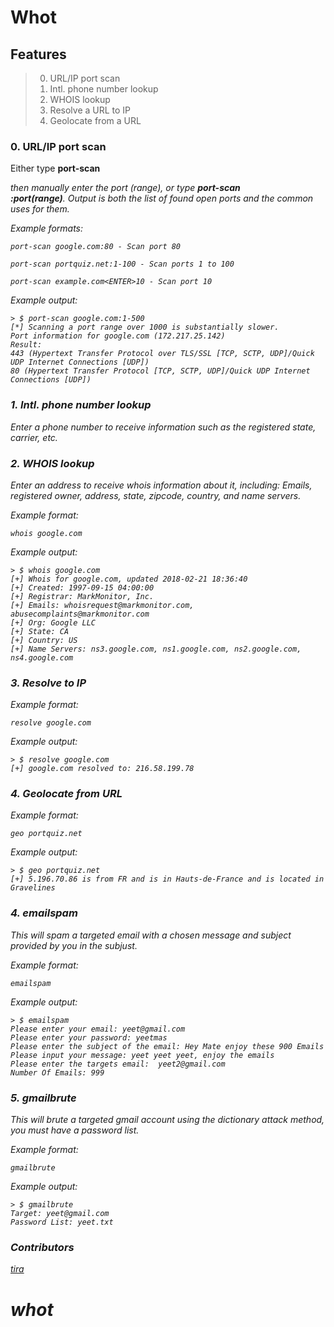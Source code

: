 # Whot

## Features

> 0. URL/IP port scan
> 1. Intl. phone number lookup
> 2. WHOIS lookup
> 3. Resolve a URL to IP
> 4. Geolocate from a URL

### 0. URL/IP port scan

Either type **port-scan <address>** then manually enter the port (range), or
type **port-scan <address>:port(range)**. Output is both the list of found
open ports and the common uses for them.

Example formats:

    port-scan google.com:80 - Scan port 80

    port-scan portquiz.net:1-100 - Scan ports 1 to 100

    port-scan example.com<ENTER>10 - Scan port 10

Example output:


    > $ port-scan google.com:1-500        
    [*] Scanning a port range over 1000 is substantially slower.
    Port information for google.com (172.217.25.142)
    Result:
    443 (Hypertext Transfer Protocol over TLS/SSL [TCP, SCTP, UDP]/Quick UDP Internet Connections [UDP])
    80 (Hypertext Transfer Protocol [TCP, SCTP, UDP]/Quick UDP Internet Connections [UDP])

### 1. Intl. phone number lookup

Enter a phone number to receive information such as the registered state,
carrier, etc.

### 2. WHOIS lookup

Enter an address to receive whois information about it, including: Emails,
registered owner, address, state, zipcode, country, and name servers.

Example format:

    whois google.com

Example output:

    > $ whois google.com
    [+] Whois for google.com, updated 2018-02-21 18:36:40
    [+] Created: 1997-09-15 04:00:00
    [+] Registrar: MarkMonitor, Inc.
    [+] Emails: whoisrequest@markmonitor.com, abusecomplaints@markmonitor.com
    [+] Org: Google LLC
    [+] State: CA
    [+] Country: US
    [+] Name Servers: ns3.google.com, ns1.google.com, ns2.google.com,     ns4.google.com

### 3. Resolve to IP

Example format:

    resolve google.com

Example output:

    > $ resolve google.com
    [+] google.com resolved to: 216.58.199.78

### 4. Geolocate from URL

Example format:

    geo portquiz.net

Example output:

    > $ geo portquiz.net
    [+] 5.196.70.86 is from FR and is in Hauts-de-France and is located in Gravelines

### 4. emailspam

This will spam a targeted email with a chosen message and subject provided by you in the subjust.

Example format:

    emailspam

Example output:

    > $ emailspam
    Please enter your email: yeet@gmail.com
    Please enter your password: yeetmas
    Please enter the subject of the email: Hey Mate enjoy these 900 Emails
    Please input your message: yeet yeet yeet, enjoy the emails
    Please enter the targets email:  yeet2@gmail.com
    Number Of Emails: 999

### 5. gmailbrute

This will brute a targeted gmail account using the dictionary
attack method, you must have a password list.

Example format:

    gmailbrute

Example output:

    > $ gmailbrute
    Target: yeet@gmail.com
    Password List: yeet.txt

### Contributors

[tira](https://github.com/tira)

# whot
